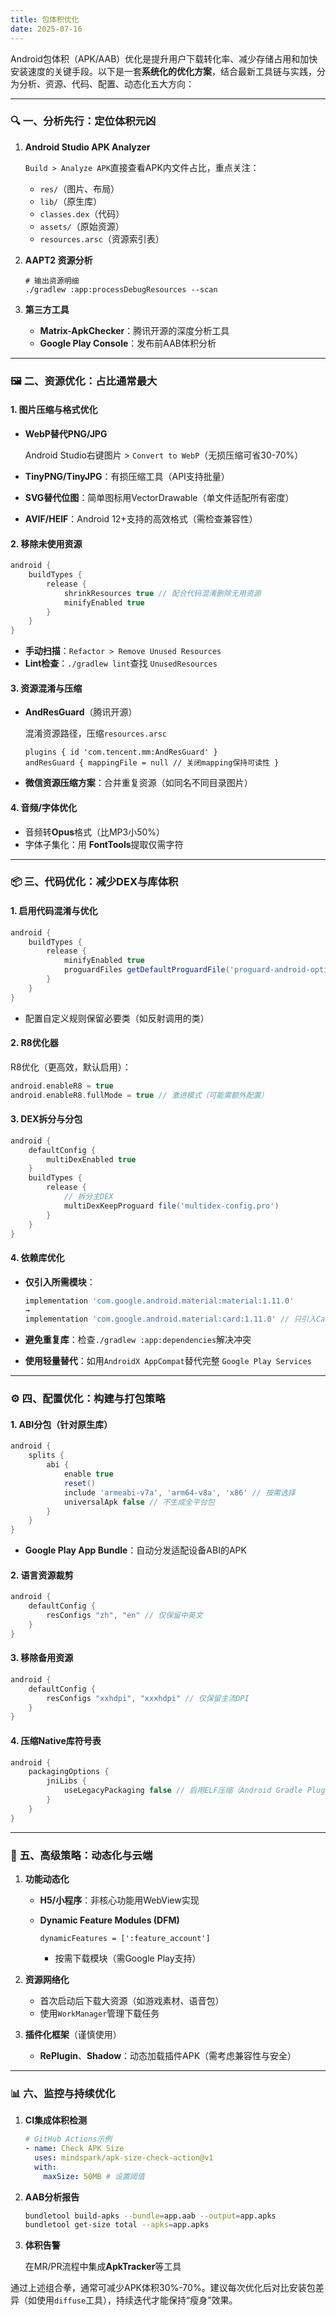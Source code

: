 ```yaml
---
title: 包体积优化
date: 2025-07-16
---
```




Android包体积（APK/AAB）优化是提升用户下载转化率、减少存储占用和加快安装速度的关键手段。以下是一套**系统化的优化方案**，结合最新工具链与实践，分为分析、资源、代码、配置、动态化五大方向：

------

### 🔍 **一、分析先行：定位体积元凶**

1. **Android Studio APK Analyzer**

   `Build > Analyze APK`直接查看APK内文件占比，重点关注：

   - `res/`（图片、布局）
   - `lib/`（原生库）
   - `classes.dex`（代码）
   - `assets/`（原始资源）
   - `resources.arsc`（资源索引表）

2. **AAPT2 资源分析**

   ```
   # 输出资源明细
   ./gradlew :app:processDebugResources --scan
   ```

3. **第三方工具**

   - **Matrix-ApkChecker**：腾讯开源的深度分析工具
   - **Google Play Console**：发布前AAB体积分析

------

### 🖼️ **二、资源优化：占比通常最大**

#### 1. **图片压缩与格式优化**

- **WebP替代PNG/JPG**

  Android Studio右键图片 > `Convert to WebP`（无损压缩可省30-70%）

- **TinyPNG/TinyJPG**：有损压缩工具（API支持批量）

- **SVG替代位图**：简单图标用VectorDrawable（单文件适配所有密度）

- **AVIF/HEIF**：Android 12+支持的高效格式（需检查兼容性）

#### 2. **移除未使用资源**

```groovy
android {
    buildTypes {
        release {
            shrinkResources true // 配合代码混淆删除无用资源
            minifyEnabled true
        }
    }
}
```

- **手动扫描**：`Refactor > Remove Unused Resources`
- **Lint检查**：`./gradlew lint`查找 `UnusedResources`

#### 3. **资源混淆与压缩**

- **AndResGuard**（腾讯开源）

  混淆资源路径，压缩`resources.arsc`

  ```
  plugins { id 'com.tencent.mm:AndResGuard' }
  andResGuard { mappingFile = null // 关闭mapping保持可读性 }
  ```

- **微信资源压缩方案**：合并重复资源（如同名不同目录图片）

#### 4. **音频/字体优化**

- 音频转**Opus**格式（比MP3小50%）
- 字体子集化：用 **FontTools**提取仅需字符

------

### 📦 **三、代码优化：减少DEX与库体积**

#### 1. **启用代码混淆与优化**

```groovy
android {
    buildTypes {
        release {
            minifyEnabled true
            proguardFiles getDefaultProguardFile('proguard-android-optimize.txt'), 'proguard-rules.pro'
        }
    }
}
```

- 配置自定义规则保留必要类（如反射调用的类）

#### 2. **R8优化器**

R8优化（更高效，默认启用）：

```groovy
android.enableR8 = true
android.enableR8.fullMode = true // 激进模式（可能需额外配置）
```

#### 3. **DEX拆分与分包**

```groovy
android {
    defaultConfig {
        multiDexEnabled true
    }
    buildTypes {
        release {
            // 拆分主DEX
            multiDexKeepProguard file('multidex-config.pro')
        }
    }
}
```

#### 4. **依赖库优化**

- **仅引入所需模块**：

  ```groovy
  implementation 'com.google.android.material:material:1.11.0' 
  → 
  implementation 'com.google.android.material:card:1.11.0' // 只引入CardView
  ```

- **避免重复库**：检查`./gradlew :app:dependencies`解决冲突

- **使用轻量替代**：如用`AndroidX AppCompat`替代完整 `Google Play Services`

------

### ⚙️ **四、配置优化：构建与打包策略**

#### 1. **ABI分包（针对原生库）**

```groovy
android {
    splits {
        abi {
            enable true
            reset()
            include 'armeabi-v7a', 'arm64-v8a', 'x86' // 按需选择
            universalApk false // 不生成全平台包
        }
    }
}
```

- **Google Play App Bundle**：自动分发适配设备ABI的APK

#### 2. **语言资源裁剪**

```groovy
android {
    defaultConfig {
        resConfigs "zh", "en" // 仅保留中英文
    }
}
```

#### 3. **移除备用资源**

```groovy
android {
    defaultConfig {
        resConfigs "xxhdpi", "xxxhdpi" // 仅保留主流DPI
    }
}
```

#### 4. **压缩Native库符号表**

```groovy
android {
    packagingOptions {
        jniLibs {
            useLegacyPackaging false // 启用ELF压缩（Android Gradle Plugin 8.0+）
        }
    }
}
```

------

### 🚀 **五、高级策略：动态化与云端**

1. **功能动态化**

   - **H5/小程序**：非核心功能用WebView实现

   - **Dynamic Feature Modules (DFM)**

     ```
     dynamicFeatures = [':feature_account']
     ```

     - 按需下载模块（需Google Play支持）

2. **资源网络化**

   - 首次启动后下载大资源（如游戏素材、语音包）
   - 使用`WorkManager`管理下载任务

3. **插件化框架**（谨慎使用）

   - **RePlugin**、**Shadow**：动态加载插件APK（需考虑兼容性与安全）

------

### 📊 **六、监控与持续优化**

1. **CI集成体积检测**

   ```yaml
   # GitHub Actions示例
   - name: Check APK Size
     uses: mindspark/apk-size-check-action@v1
     with:
       maxSize: 50MB # 设置阈值
   ```

2. **AAB分析报告**

   ```bash
   bundletool build-apks --bundle=app.aab --output=app.apks
   bundletool get-size total --apks=app.apks
   ```

3. **体积告警**

   在MR/PR流程中集成**ApkTracker**等工具



通过上述组合拳，通常可减少APK体积30%-70%。建议每次优化后对比安装包差异（如使用`diffuse`工具），持续迭代才能保持“瘦身”效果。